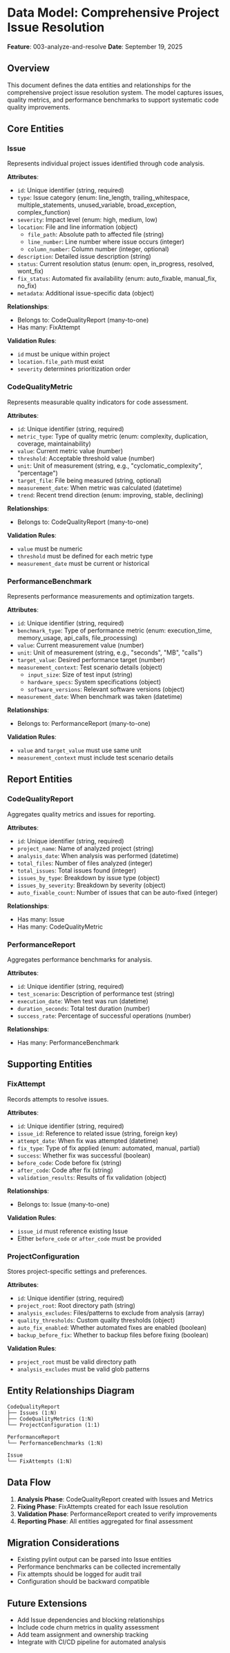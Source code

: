 # Data Model: Comprehensive Project Issue Resolution

**Feature**: 003-analyze-and-resolve
**Date**: September 19, 2025

## Overview
This document defines the data entities and relationships for the comprehensive project issue resolution system. The model captures issues, quality metrics, and performance benchmarks to support systematic code quality improvements.

## Core Entities

### Issue
Represents individual project issues identified through code analysis.

**Attributes**:
- `id`: Unique identifier (string, required)
- `type`: Issue category (enum: line_length, trailing_whitespace, multiple_statements, unused_variable, broad_exception, complex_function)
- `severity`: Impact level (enum: high, medium, low)
- `location`: File and line information (object)
  - `file_path`: Absolute path to affected file (string)
  - `line_number`: Line number where issue occurs (integer)
  - `column_number`: Column number (integer, optional)
- `description`: Detailed issue description (string)
- `status`: Current resolution status (enum: open, in_progress, resolved, wont_fix)
- `fix_status`: Automated fix availability (enum: auto_fixable, manual_fix, no_fix)
- `metadata`: Additional issue-specific data (object)

**Relationships**:
- Belongs to: CodeQualityReport (many-to-one)
- Has many: FixAttempt

**Validation Rules**:
- `id` must be unique within project
- `location.file_path` must exist
- `severity` determines prioritization order

### CodeQualityMetric
Represents measurable quality indicators for code assessment.

**Attributes**:
- `id`: Unique identifier (string, required)
- `metric_type`: Type of quality metric (enum: complexity, duplication, coverage, maintainability)
- `value`: Current metric value (number)
- `threshold`: Acceptable threshold value (number)
- `unit`: Unit of measurement (string, e.g., "cyclomatic_complexity", "percentage")
- `target_file`: File being measured (string, optional)
- `measurement_date`: When metric was calculated (datetime)
- `trend`: Recent trend direction (enum: improving, stable, declining)

**Relationships**:
- Belongs to: CodeQualityReport (many-to-one)

**Validation Rules**:
- `value` must be numeric
- `threshold` must be defined for each metric type
- `measurement_date` must be current or historical

### PerformanceBenchmark
Represents performance measurements and optimization targets.

**Attributes**:
- `id`: Unique identifier (string, required)
- `benchmark_type`: Type of performance metric (enum: execution_time, memory_usage, api_calls, file_processing)
- `value`: Current measurement value (number)
- `unit`: Unit of measurement (string, e.g., "seconds", "MB", "calls")
- `target_value`: Desired performance target (number)
- `measurement_context`: Test scenario details (object)
  - `input_size`: Size of test input (string)
  - `hardware_specs`: System specifications (object)
  - `software_versions`: Relevant software versions (object)
- `measurement_date`: When benchmark was taken (datetime)

**Relationships**:
- Belongs to: PerformanceReport (many-to-one)

**Validation Rules**:
- `value` and `target_value` must use same unit
- `measurement_context` must include test scenario details

## Report Entities

### CodeQualityReport
Aggregates quality metrics and issues for reporting.

**Attributes**:
- `id`: Unique identifier (string, required)
- `project_name`: Name of analyzed project (string)
- `analysis_date`: When analysis was performed (datetime)
- `total_files`: Number of files analyzed (integer)
- `total_issues`: Total issues found (integer)
- `issues_by_type`: Breakdown by issue type (object)
- `issues_by_severity`: Breakdown by severity (object)
- `auto_fixable_count`: Number of issues that can be auto-fixed (integer)

**Relationships**:
- Has many: Issue
- Has many: CodeQualityMetric

### PerformanceReport
Aggregates performance benchmarks for analysis.

**Attributes**:
- `id`: Unique identifier (string, required)
- `test_scenario`: Description of performance test (string)
- `execution_date`: When test was run (datetime)
- `duration_seconds`: Total test duration (number)
- `success_rate`: Percentage of successful operations (number)

**Relationships**:
- Has many: PerformanceBenchmark

## Supporting Entities

### FixAttempt
Records attempts to resolve issues.

**Attributes**:
- `id`: Unique identifier (string, required)
- `issue_id`: Reference to related issue (string, foreign key)
- `attempt_date`: When fix was attempted (datetime)
- `fix_type`: Type of fix applied (enum: automated, manual, partial)
- `success`: Whether fix was successful (boolean)
- `before_code`: Code before fix (string)
- `after_code`: Code after fix (string)
- `validation_results`: Results of fix validation (object)

**Relationships**:
- Belongs to: Issue (many-to-one)

**Validation Rules**:
- `issue_id` must reference existing Issue
- Either `before_code` or `after_code` must be provided

### ProjectConfiguration
Stores project-specific settings and preferences.

**Attributes**:
- `id`: Unique identifier (string, required)
- `project_root`: Root directory path (string)
- `analysis_excludes`: Files/patterns to exclude from analysis (array)
- `quality_thresholds`: Custom quality thresholds (object)
- `auto_fix_enabled`: Whether automated fixes are enabled (boolean)
- `backup_before_fix`: Whether to backup files before fixing (boolean)

**Validation Rules**:
- `project_root` must be valid directory path
- `analysis_excludes` must be valid glob patterns

## Entity Relationships Diagram

```
CodeQualityReport
├── Issues (1:N)
├── CodeQualityMetrics (1:N)
└── ProjectConfiguration (1:1)

PerformanceReport
└── PerformanceBenchmarks (1:N)

Issue
└── FixAttempts (1:N)
```

## Data Flow

1. **Analysis Phase**: CodeQualityReport created with Issues and Metrics
2. **Fixing Phase**: FixAttempts created for each Issue resolution
3. **Validation Phase**: PerformanceReport created to verify improvements
4. **Reporting Phase**: All entities aggregated for final assessment

## Migration Considerations

- Existing pylint output can be parsed into Issue entities
- Performance benchmarks can be collected incrementally
- Fix attempts should be logged for audit trail
- Configuration should be backward compatible

## Future Extensions

- Add Issue dependencies and blocking relationships
- Include code churn metrics in quality assessment
- Add team assignment and ownership tracking
- Integrate with CI/CD pipeline for automated analysis